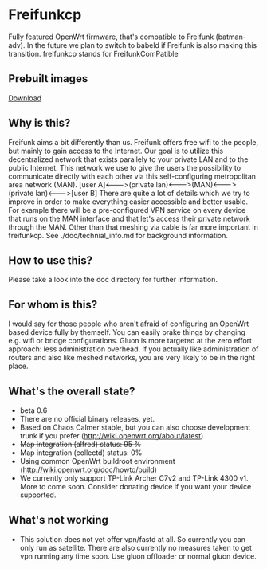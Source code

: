 # Freifunkcp
Fully featured OpenWrt firmware, that's compatible to Freifunk (batman-adv). In the future we plan to switch to babeld if Freifunk is also making this transition.
freifunkcp stands for FreifunkComPatible

## Prebuilt images
[Download](http://images.gosix.net)

## Why is this?
Freifunk aims a bit differently than us. Freifunk offers free wifi to the people, but mainly to gain access to the Internet. Our goal is to utilize this decentralized network that exists parallely to your private LAN and to the public Internet. This network we use to give the users the possibility to communicate directly with each other via this self-configuring metropolitan area network (MAN).
[user A]<--->(private lan)<--->(MAN)<--->(private lan)<--->[user B]
There are quite a lot of details which we try to improve in order to make everything easier accessible and better usable. For example there will be a pre-configured VPN service on every device that runs on the MAN interface and that let's access their private network through the MAN. Other than that meshing via cable is far more important in freifunkcp. See ./doc/technial_info.md for background information.

## How to use this?
Please take a look into the doc directory for further information.

## For whom is this?
I would say for those people who aren't afraid of configuring an OpenWrt based device fully by themself. You can easily brake things by changing e.g. wifi or bridge configurations. Gluon is more targeted at the zero effort approach: less administration overhead.
If you actually like administration of routers and also like meshed networks, you are very likely to be in the right place.

## What's the overall state?
* beta 0.6
* There are no official binary releases, yet.
* Based on Chaos Calmer stable, but you can also choose development trunk if you prefer (http://wiki.openwrt.org/about/latest)
* <strike>Map integration (alfred) status: 95 %</strike>
* Map integration (collectd) status: 0%
* Using common OpenWrt buildroot environment (http://wiki.openwrt.org/doc/howto/build)
* We currently only support TP-Link Archer C7v2 and TP-Link 4300 v1. More to come soon. Consider donating device if you want your device supported.

## What's not working
* This solution does not yet offer vpn/fastd at all. So currently you can only run as satellite. There are also currently no measures taken to get vpn running any time soon. Use gluon offloader or normal gluon device.
